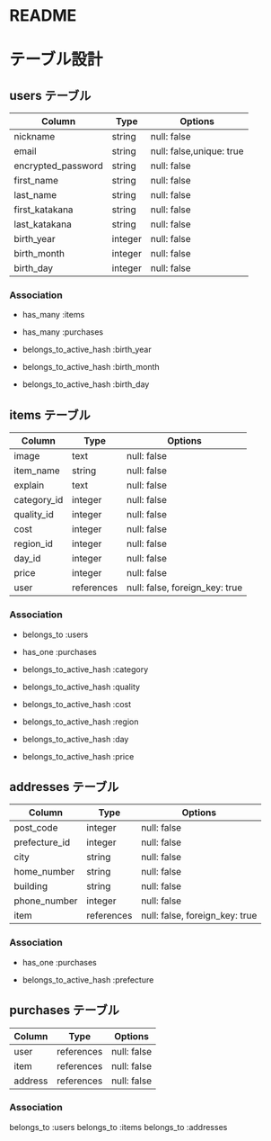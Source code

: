 # README
# テーブル設計

## users テーブル

| Column                 | Type    | Options                  |
| ---------------------- | ------- | ------------------------ |
| nickname               | string  | null: false              |
| email                  | string  | null: false,unique: true |
| encrypted_password     | string  | null: false              |
| first_name             | string  | null: false              |
| last_name              | string  | null: false              |
| first_katakana         | string  | null: false              |
| last_katakana          | string  | null: false              |
| birth_year             | integer | null: false              |
| birth_month            | integer | null: false              |
| birth_day              | integer | null: false              |

### Association

- has_many   :items
- has_many   :purchases


- belongs_to_active_hash :birth_year
- belongs_to_active_hash :birth_month
- belongs_to_active_hash :birth_day


  

## items テーブル

| Column          | Type       | Options                        |
| --------------- | ---------- | ------------------------------ |
| image           | text       | null: false                    |
| item_name       | string     | null: false                    |
| explain         | text       | null: false                    |
| category_id     | integer    | null: false                    |
| quality_id      | integer    | null: false                    |
| cost            | integer    | null: false                    |
| region_id       | integer    | null: false                    |
| day_id          | integer    | null: false                    |
| price           | integer    | null: false                    |
| user            | references | null: false, foreign_key: true |

### Association

- belongs_to :users
- has_one    :purchases 


- belongs_to_active_hash :category
- belongs_to_active_hash :quality
- belongs_to_active_hash :cost
- belongs_to_active_hash :region
- belongs_to_active_hash :day
- belongs_to_active_hash :price





## addresses テーブル
| Column          | Type       | Options                        |
| --------------- | ---------- | ------------------------------ |
| post_code       | integer    | null: false                    |
| prefecture_id   | integer    | null: false                    |
| city            | string     | null: false                    |
| home_number     | string     | null: false                    |
| building        | string     | null: false                    |
| phone_number    | integer    | null: false                    |
| item            | references | null: false, foreign_key: true |

### Association

- has_one    :purchases

- belongs_to_active_hash :prefecture




## purchases テーブル

| Column          | Type          | Options                        |
| --------------- | ------------- | ------------------------------ |
| user            | references    | null: false                    |
| item            | references    | null: false                    |
| address         | references    | null: false                    |


### Association

belongs_to :users
belongs_to :items
belongs_to :addresses
